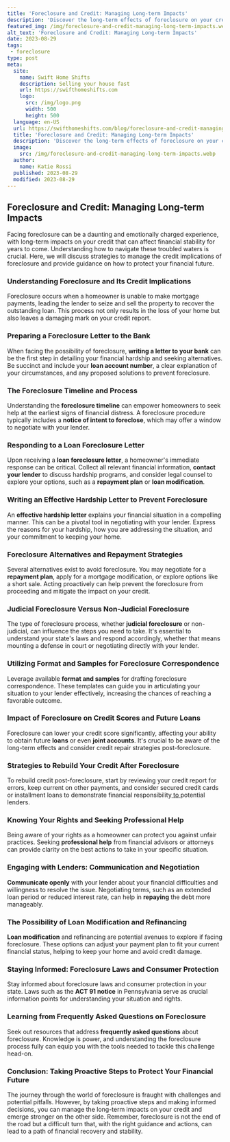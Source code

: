 ```yaml
---
title: 'Foreclosure and Credit: Managing Long-term Impacts'
description: 'Discover the long-term effects of foreclosure on your credit score. Learn how to manage these impacts and find solutions to rebuild your financial future.'
featured_img: /img/foreclosure-and-credit-managing-long-term-impacts.webp
alt_text: 'Foreclosure and Credit: Managing Long-term Impacts'
date: 2023-08-29
tags:
 - foreclosure
type: post
meta:
  site:
    name: Swift Home Shifts
    description: Selling your house fast
    url: https://swifthomeshifts.com
    logo:
      src: /img/logo.png
      width: 500
      height: 500
  language: en-US
  url: https://swifthomeshifts.com/blog/foreclosure-and-credit-managing-long-term-impacts
  title: 'Foreclosure and Credit: Managing Long-term Impacts'
  description: 'Discover the long-term effects of foreclosure on your credit score. Learn how to manage these impacts and find solutions to rebuild your financial future.'
  image:
    src: /img/foreclosure-and-credit-managing-long-term-impacts.webp
  author:
    name: Katie Rossi
  published: 2023-08-29
  modified: 2023-08-29
---
```



## Foreclosure and Credit: Managing Long-term Impacts

Facing foreclosure can be a daunting and emotionally charged experience, with long-term impacts on your credit that can affect financial stability for years to come. Understanding how to navigate these troubled waters is crucial. Here, we will discuss strategies to manage the credit implications of foreclosure and provide guidance on how to protect your financial future.

### Understanding Foreclosure and Its Credit Implications

Foreclosure occurs when a homeowner is unable to make mortgage payments, leading the lender to seize and sell the property to recover the outstanding loan. This process not only results in the loss of your home but also leaves a damaging mark on your credit report.

### Preparing a Foreclosure Letter to the Bank

When facing the possibility of foreclosure, **writing a letter to your bank** can be the first step in detailing your financial hardship and seeking alternatives. Be succinct and include your **loan account number**, a clear explanation of your circumstances, and any proposed solutions to prevent foreclosure.

### The Foreclosure Timeline and Process

Understanding the **foreclosure timeline** can empower homeowners to seek help at the earliest signs of financial distress. A foreclosure procedure typically includes a **notice of intent to foreclose**, which may offer a window to negotiate with your lender.

### Responding to a Loan Foreclosure Letter

Upon receiving a **loan foreclosure letter**, a homeowner's immediate response can be critical. Collect all relevant financial information, **contact your lender** to discuss hardship programs, and consider legal counsel to explore your options, such as a **repayment plan** or **loan modification**.

### Writing an Effective Hardship Letter to Prevent Foreclosure

An **effective hardship letter** explains your financial situation in a compelling manner. This can be a pivotal tool in negotiating with your lender. Express the reasons for your hardship, how you are addressing the situation, and your commitment to keeping your home.

### Foreclosure Alternatives and Repayment Strategies

Several alternatives exist to avoid foreclosure. You may negotiate for a **repayment plan**, apply for a mortgage modification, or explore options like a short sale. Acting proactively can help prevent the foreclosure from proceeding and mitigate the impact on your credit.

### Judicial Foreclosure Versus Non-Judicial Foreclosure

The type of foreclosure process, whether **judicial foreclosure** or non-judicial, can influence the steps you need to take. It's essential to understand your state's laws and respond accordingly, whether that means mounting a defense in court or negotiating directly with your lender.

### Utilizing Format and Samples for Foreclosure Correspondence

Leverage available **format and samples** for drafting foreclosure correspondence. These templates can guide you in articulating your situation to your lender effectively, increasing the chances of reaching a favorable outcome.

### Impact of Foreclosure on Credit Scores and Future Loans

Foreclosure can lower your credit score significantly, affecting your ability to obtain future **loans** or even **joint accounts**. It's crucial to be aware of the long-term effects and consider credit repair strategies post-foreclosure.

### Strategies to Rebuild Your Credit After Foreclosure

To rebuild credit post-foreclosure, start by reviewing your credit report for errors, keep current on other payments, and consider secured credit cards or installment loans to demonstrate financial responsibility[  to  ](https://swifthomeshifts.com/blog/emotional-resilience-coping-with-foreclosure-stress)potential lenders.

### Knowing Your Rights and Seeking Professional Help

Being aware of your rights as a homeowner can protect you against unfair practices. Seeking **professional help** from financial advisors or attorneys can provide clarity on the best actions to take in your specific situation.

### Engaging with Lenders: Communication and Negotiation

**Communicate openly** with your lender about your financial difficulties and willingness to resolve the issue. Negotiating terms, such as an extended loan period or reduced interest rate, can help in **repaying** the debt more manageably.

### The Possibility of Loan Modification and Refinancing

**Loan modification** and refinancing are potential avenues to explore if facing foreclosure. These options can adjust your payment plan to fit your current financial status, helping to keep your home and avoid credit damage.

### Staying Informed: Foreclosure Laws and Consumer Protection

Stay informed about foreclosure laws and consumer protection in your state. Laws such as the **ACT 91 notice** in Pennsylvania serve as crucial information points for understanding your situation and rights.

### Learning from Frequently Asked Questions on Foreclosure

Seek out resources that address **frequently asked questions** about foreclosure. Knowledge is power, and understanding the foreclosure process fully can equip you with the tools needed to tackle this challenge head-on.

### Conclusion: Taking Proactive Steps to Protect Your Financial Future

The journey through the world of foreclosure is fraught with challenges and potential pitfalls. However, by taking proactive steps and making informed decisions, you can manage the long-term impacts on your credit and emerge stronger on the other side. Remember, foreclosure is not the end of the road but a difficult turn that, with the right guidance and actions, can lead to a path of financial recovery and stability.